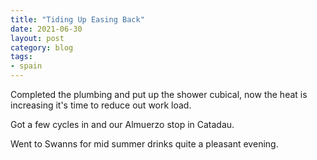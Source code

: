 ```yaml
---
title: "Tiding Up Easing Back"
date: 2021-06-30
layout: post
category: blog
tags:
- spain
---
```


Completed the plumbing and put up the shower cubical, now the heat is increasing it's time to reduce out work load.
<!--more-->
Got a few cycles in and our Almuerzo stop in Catadau.

Went to Swanns for mid summer drinks quite a pleasant evening.
